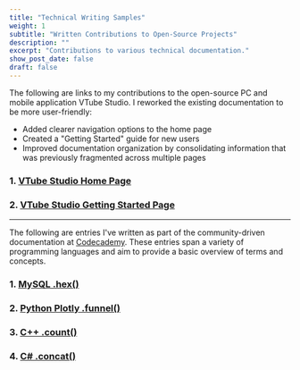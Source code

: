 ```yaml
---
title: "Technical Writing Samples"
weight: 1
subtitle: "Written Contributions to Open-Source Projects"
description: ""
excerpt: "Contributions to various technical documentation."
show_post_date: false
draft: false
---
```


The following are links to my contributions to the open-source PC and mobile application VTube Studio. I reworked the existing documentation to be more user-friendly:
- Added clearer navigation options to the home page
- Created a "Getting Started" guide for new users
- Improved documentation organization by consolidating information that was previously fragmented across multiple pages

### 1. [VTube Studio Home Page](https://github.com/DenchiSoft/VTubeStudio/wiki)

### 2. [VTube Studio Getting Started Page](https://github.com/DenchiSoft/VTubeStudio/wiki/Getting-Started)

-----------------------------

The following are entries I've written as part of the community-driven documentation at [Codecademy](https://www.codecademy.com/resources/docs). These entries span a variety of programming languages and aim to provide a basic overview of terms and concepts.

### 1. [MySQL .hex()](https://www.codecademy.com/resources/docs/mysql/hex)

### 2. [Python Plotly .funnel()](https://www.codecademy.com/resources/docs/plotly/express/funnel)

### 3. [C++ .count()](https://www.codecademy.com/resources/docs/cpp/maps/count)

### 4. [C# .concat()](https://www.codecademy.com/resources/docs/c-sharp/strings/concat)
